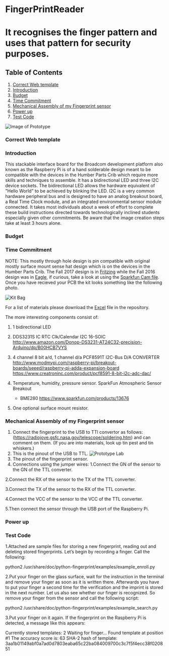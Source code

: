 # FingerPrintReader
# It recognises the finger pattern and uses that pattern for security purposes.

## Table of Contents
1. [Correct Web template](#correct-web-template)
2. [Introduction](#introduction)
3. [Budget](#budget)
4. [Time Commitment](#time-commitment)
5. [Mechanical Assembly of my Fingerprint sensor](#mechanical-assembly-of-my-fingerprint-sensor)
6. [Power up](#power-up)
7. [Test Code](#test-code)

![Image of Prototype]()

### Correct Web template



### Introduction

This stackable interface board for the Broadcom development platform also known as the Raspberry Pi is of a hand solderable 
design meant to be compatible with the devices in the Humber Parts Crib which require more skills and techniques to assemble.
It has a bidirectional LED and three I2C device sockets. The bidirectional LED allows the hardware equivalent of "Hello World"
to be achieved by blinking the LED. I2C is a very common hardware peripheral bus and is designed to have an analog breakout
board, a Real Time Clock module, and an integrated environmental sensor module connected. It takes most individuals about a
week of effort to complete these build instructions directed towards technologically inclined students especially given other
commitments. Be aware that the image creation steps take at least 3 hours alone.

### Budget


### Time Commitment

NOTE: This mostly through hole design is pin compatible with original mostly surface mount sense hat design which is on the devices in the Humber Parts Crib. The Fall 2017 design is in [Fritzing](https://github.com/six0four/StudentSenseHat/blob/master/electronics/StudentSenseHatV06.fzz) while the Fall 2016 design was in [Eagle](https://github.com/vladporcila/ModularSenseHatStripped), if curious, take a look at using the [Sparkfun Cam file](https://learn.sparkfun.com/tutorials/using-eagle-board-layout/generating-gerbers). Once you have recieved your PCB the kit looks something like the following photo.

![Kit Bag](https://raw.githubusercontent.com/six0four/StudentSenseHat/master/images/kitbag.jpg)

For a list of materials please download the [Excel](https://github.com/six0four/StudentSenseHat/blob/master/electronics/StudentSenseHatV05_bom.xlsx) file in the repository.

The more interesting components consist of:

1.  1 bidirectional LED

2.  DDS3231S IC RTC Clk/Calendar I2C 16-SOIC
    <http://www.amazon.com/Donop-DS3231-AT24C32-precision-Arduino/dp/B00HCB7VYS>

3.  4 channel 8 bit a/d, 1 channel d/a PCF8591T I2C-Bus D/A CONVERTER
    <http://www.modmypi.com/raspberry-pi/breakout-boards/seeed/raspberry-pi-adda-expansion-board>
    https://www.creatroninc.com/product/pcf8591-8-bit-i2c-adc-dac/

4.  Temperature, humidity, pressure sensor. SparkFun Atmospheric Sensor Breakout

    -   BME280 <https://www.sparkfun.com/products/13676>

5.  One optional surface mount resistor.


### Mechanical Assembly of my Fingerprint sensor 

1. Connect the fingerprint to the USB to TTl convertor as follows:
(https://radiojove.gsfc.nasa.gov/telescope/soldering.htm) and can comment on them. (If you are into materials, look up tin pest and tin whiskers.)
2. This is the pinout of the USB to TTL.
![Prototype Lab](https://raw.githubusercontent.com/six0four/StudentSenseHat/master/images/IMG_20170616_184112490_HDR.jpg)
3. The pinout of the fingerprint sensor.
4. Connections using the jumper wires: 
 1.Connect the GN of the sensor to the GN of the TTL converter.
 
 2.Connect the RX of the sensor to the TX of the TTL converter.
 
 3.Connect the TX of the sensor to the RX of the TTL converter.
 
 4.Connect the VCC of the sensor to the VCC of the TTL converter.
 
5.Then connect the sensor through the USB port of the Raspberry Pi.

### Power up


### Test Code

1.Attached are sample files for storing a new fingerprint, reading out and deleting stored fingerprints. Let’s begin by recording a finger. Call the following:

python2 /usr/share/doc/python-fingerprint/examples/example_enroll.py

2.Put your finger on the glass surface, wait for the instruction in the terminal and remove your finger as soon as it is written there. Afterwards you have to put your finger a second time for the verification and the imprint is stored in the next number.
Let us also see whether our finger is recognized. So remove your finger from the sensor and call the following script:

python2 /usr/share/doc/python-fingerprint/examples/example_search.py

3.Put your finger on it again. If the fingerprint on the Raspberry Pi is detected, a message like this appears:

Currently stored templates: 2
Waiting for finger...
Found template at position #1
The accuracy score is: 63
SHA-2 hash of template: 3aa1b01149abf0a7ad0d7803eaba65c22ba084009700c3c7f5f4ecc38f020851
